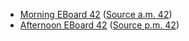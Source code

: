 * [Morning EBoard 42](../eboards.am/eboard.42.html)
  ([Source a.m. 42](../eboards.am/eboard.42.md))
* [Afternoon EBoard 42](../eboards.pm/eboard.42.html)
  ([Source p.m. 42](../eboards.pm/eboard.42.md))
